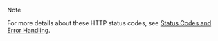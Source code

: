 > [!NOTE]
> For more details about these HTTP status codes, see [Status Codes and Error Handling](../status-codes-and-error-handling.md).  